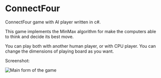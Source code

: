 # ConnectFour
ConnectFour game with AI player written in c#.

This game implements the MinMax algorithm for make the computers able to think and decide its best move.

You can play both with another human player, or with CPU player.
You can change the dimensions of playing board as you want.

Screenshot:

![Main form of the game](https://raw.githubusercontent.com/bhlshrf/ConnectFour/master/ConnectFour/C4.jpg)
